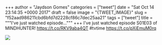 
+++
author = "Jaydson Gomes"
categories = ["tweet"]
date = "Sat Oct 14 23:14:35 +0000 2017"
draft = false
image = "{TWEET_IMAGE}"
slug = "f52aad986211cbd6bfd7d2228cf86c7dec25aa21"
tags = ["tweet"]
title = """I've just watched episode..."""
+++
I've just watched episode S01E03 of MINDHUNTER! https://t.co/RKV9aba4QT #tvtime https://t.co/pXiEmuM0rq

![](/images/tweet-media/919340689011376129-DMIne7zX4AE_Io_.jpg)